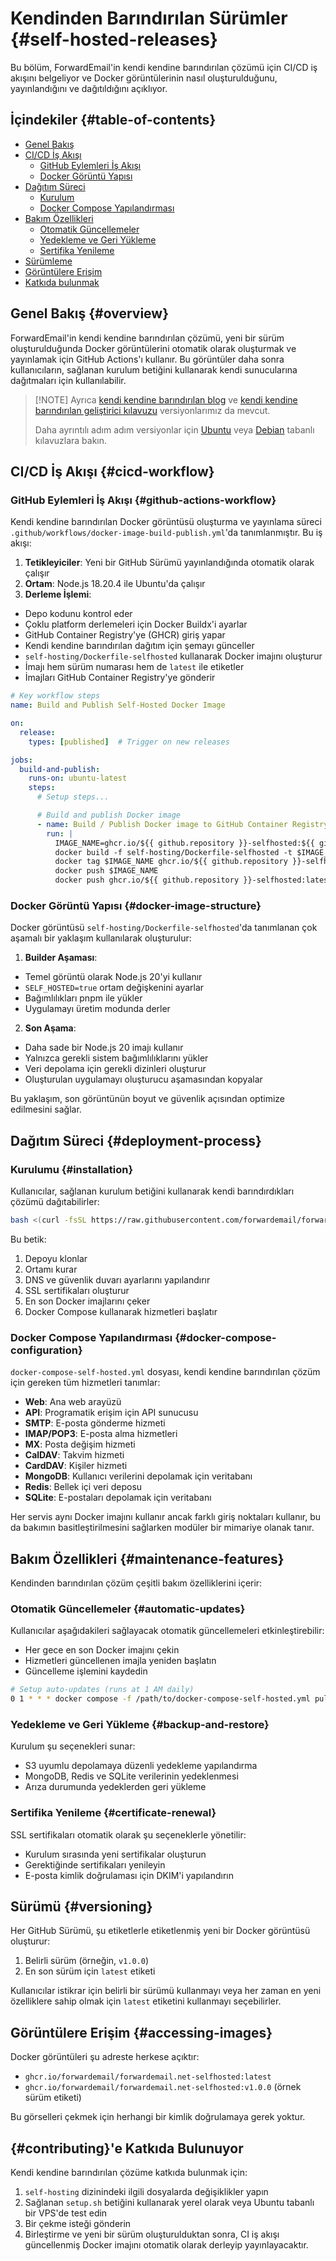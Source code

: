 # Kendinden Barındırılan Sürümler {#self-hosted-releases}

Bu bölüm, ForwardEmail'in kendi kendine barındırılan çözümü için CI/CD iş akışını belgeliyor ve Docker görüntülerinin nasıl oluşturulduğunu, yayınlandığını ve dağıtıldığını açıklıyor.

## İçindekiler {#table-of-contents}

* [Genel Bakış](#overview)
* [CI/CD İş Akışı](#cicd-workflow)
  * [GitHub Eylemleri İş Akışı](#github-actions-workflow)
  * [Docker Görüntü Yapısı](#docker-image-structure)
* [Dağıtım Süreci](#deployment-process)
  * [Kurulum](#installation)
  * [Docker Compose Yapılandırması](#docker-compose-configuration)
* [Bakım Özellikleri](#maintenance-features)
  * [Otomatik Güncellemeler](#automatic-updates)
  * [Yedekleme ve Geri Yükleme](#backup-and-restore)
  * [Sertifika Yenileme](#certificate-renewal)
* [Sürümleme](#versioning)
* [Görüntülere Erişim](#accessing-images)
* [Katkıda bulunmak](#contributing)

## Genel Bakış {#overview}

ForwardEmail'in kendi kendine barındırılan çözümü, yeni bir sürüm oluşturulduğunda Docker görüntülerini otomatik olarak oluşturmak ve yayınlamak için GitHub Actions'ı kullanır. Bu görüntüler daha sonra kullanıcıların, sağlanan kurulum betiğini kullanarak kendi sunucularına dağıtmaları için kullanılabilir.

> \[!NOTE]
> Ayrıca [kendi kendine barındırılan blog](https://forwardemail.net/blog/docs/self-hosted-solution) ve [kendi kendine barındırılan geliştirici kılavuzu](https://forwardemail.net/self-hosted) versiyonlarımız da mevcut.
>
> Daha ayrıntılı adım adım versiyonlar için [Ubuntu](https://forwardemail.net/guides/selfhosted-on-ubuntu) veya [Debian](https://forwardemail.net/guides/selfhosted-on-debian) tabanlı kılavuzlara bakın.

## CI/CD İş Akışı {#cicd-workflow}

### GitHub Eylemleri İş Akışı {#github-actions-workflow}

Kendi kendine barındırılan Docker görüntüsü oluşturma ve yayınlama süreci `.github/workflows/docker-image-build-publish.yml`'da tanımlanmıştır. Bu iş akışı:

1. **Tetikleyiciler**: Yeni bir GitHub Sürümü yayınlandığında otomatik olarak çalışır
2. **Ortam**: Node.js 18.20.4 ile Ubuntu'da çalışır
3. **Derleme İşlemi**:
* Depo kodunu kontrol eder
* Çoklu platform derlemeleri için Docker Buildx'i ayarlar
* GitHub Container Registry'ye (GHCR) giriş yapar
* Kendi kendine barındırılan dağıtım için şemayı günceller
* `self-hosting/Dockerfile-selfhosted` kullanarak Docker imajını oluşturur
* İmajı hem sürüm numarası hem de `latest` ile etiketler
* İmajları GitHub Container Registry'ye gönderir

```yaml
# Key workflow steps
name: Build and Publish Self-Hosted Docker Image

on:
  release:
    types: [published]  # Trigger on new releases

jobs:
  build-and-publish:
    runs-on: ubuntu-latest
    steps:
      # Setup steps...

      # Build and publish Docker image
      - name: Build / Publish Docker image to GitHub Container Registry
        run: |
          IMAGE_NAME=ghcr.io/${{ github.repository }}-selfhosted:${{ github.ref_name }}
          docker build -f self-hosting/Dockerfile-selfhosted -t $IMAGE_NAME .
          docker tag $IMAGE_NAME ghcr.io/${{ github.repository }}-selfhosted:latest
          docker push $IMAGE_NAME
          docker push ghcr.io/${{ github.repository }}-selfhosted:latest
```

### Docker Görüntü Yapısı {#docker-image-structure}

Docker görüntüsü `self-hosting/Dockerfile-selfhosted`'da tanımlanan çok aşamalı bir yaklaşım kullanılarak oluşturulur:

1. **Builder Aşaması**:
* Temel görüntü olarak Node.js 20'yi kullanır
* `SELF_HOSTED=true` ortam değişkenini ayarlar
* Bağımlılıkları pnpm ile yükler
* Uygulamayı üretim modunda derler

2. **Son Aşama**:
* Daha sade bir Node.js 20 imajı kullanır
* Yalnızca gerekli sistem bağımlılıklarını yükler
* Veri depolama için gerekli dizinleri oluşturur
* Oluşturulan uygulamayı oluşturucu aşamasından kopyalar

Bu yaklaşım, son görüntünün boyut ve güvenlik açısından optimize edilmesini sağlar.

## Dağıtım Süreci {#deployment-process}

### Kurulumu {#installation}

Kullanıcılar, sağlanan kurulum betiğini kullanarak kendi barındırdıkları çözümü dağıtabilirler:

```bash
bash <(curl -fsSL https://raw.githubusercontent.com/forwardemail/forwardemail.net/refs/heads/master/self-hosting/setup.sh)
```

Bu betik:

1. Depoyu klonlar
2. Ortamı kurar
3. DNS ve güvenlik duvarı ayarlarını yapılandırır
4. SSL sertifikaları oluşturur
5. En son Docker imajlarını çeker
6. Docker Compose kullanarak hizmetleri başlatır

### Docker Compose Yapılandırması {#docker-compose-configuration}

`docker-compose-self-hosted.yml` dosyası, kendi kendine barındırılan çözüm için gereken tüm hizmetleri tanımlar:

* **Web**: Ana web arayüzü
* **API**: Programatik erişim için API sunucusu
* **SMTP**: E-posta gönderme hizmeti
* **IMAP/POP3**: E-posta alma hizmetleri
* **MX**: Posta değişim hizmeti
* **CalDAV**: Takvim hizmeti
* **CardDAV**: Kişiler hizmeti
* **MongoDB**: Kullanıcı verilerini depolamak için veritabanı
* **Redis**: Bellek içi veri deposu
* **SQLite**: E-postaları depolamak için veritabanı

Her servis aynı Docker imajını kullanır ancak farklı giriş noktaları kullanır, bu da bakımın basitleştirilmesini sağlarken modüler bir mimariye olanak tanır.

## Bakım Özellikleri {#maintenance-features}

Kendinden barındırılan çözüm çeşitli bakım özelliklerini içerir:

### Otomatik Güncellemeler {#automatic-updates}

Kullanıcılar aşağıdakileri sağlayacak otomatik güncellemeleri etkinleştirebilir:

* Her gece en son Docker imajını çekin
* Hizmetleri güncellenen imajla yeniden başlatın
* Güncelleme işlemini kaydedin

```bash
# Setup auto-updates (runs at 1 AM daily)
0 1 * * * docker compose -f /path/to/docker-compose-self-hosted.yml pull && docker compose -f /path/to/docker-compose-self-hosted.yml up -d >> /var/log/autoupdate.log 2>&1
```

### Yedekleme ve Geri Yükleme {#backup-and-restore}

Kurulum şu seçenekleri sunar:

* S3 uyumlu depolamaya düzenli yedekleme yapılandırma
* MongoDB, Redis ve SQLite verilerinin yedeklenmesi
* Arıza durumunda yedeklerden geri yükleme

### Sertifika Yenileme {#certificate-renewal}

SSL sertifikaları otomatik olarak şu seçeneklerle yönetilir:

* Kurulum sırasında yeni sertifikalar oluşturun
* Gerektiğinde sertifikaları yenileyin
* E-posta kimlik doğrulaması için DKIM'i yapılandırın

## Sürümü {#versioning}

Her GitHub Sürümü, şu etiketlerle etiketlenmiş yeni bir Docker görüntüsü oluşturur:

1. Belirli sürüm (örneğin, `v1.0.0`)
2. En son sürüm için `latest` etiketi

Kullanıcılar istikrar için belirli bir sürümü kullanmayı veya her zaman en yeni özelliklere sahip olmak için `latest` etiketini kullanmayı seçebilirler.

## Görüntülere Erişim {#accessing-images}

Docker görüntüleri şu adreste herkese açıktır:

* `ghcr.io/forwardemail/forwardemail.net-selfhosted:latest`
* `ghcr.io/forwardemail/forwardemail.net-selfhosted:v1.0.0` (örnek sürüm etiketi)

Bu görselleri çekmek için herhangi bir kimlik doğrulamaya gerek yoktur.

## {#contributing}'e Katkıda Bulunuyor

Kendi kendine barındırılan çözüme katkıda bulunmak için:

1. `self-hosting` dizinindeki ilgili dosyalarda değişiklikler yapın
2. Sağlanan `setup.sh` betiğini kullanarak yerel olarak veya Ubuntu tabanlı bir VPS'de test edin
3. Bir çekme isteği gönderin
4. Birleştirme ve yeni bir sürüm oluşturulduktan sonra, CI iş akışı güncellenmiş Docker imajını otomatik olarak derleyip yayınlayacaktır.